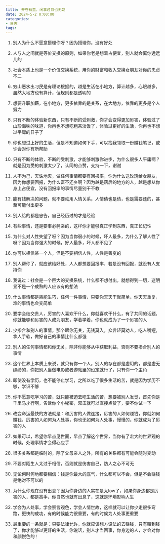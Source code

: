 ```yaml
---
title: 开卷有益，闲事过目也无妨
date: 2024-5-2 0:00:00
categories:
- 日志
tags:
---
```


1. 别人为什么不愿意搭理你呀？因为搭理你，没有好处

2. 人与人之间就是等价交换的原则，如果你老是想着占便宜，别人就会离你远远儿的

3. 社会本质上也是一个价值交换系统，用你的财富和收入交换女朋友对你的忠贞不二

<!--more-->
6. 穷山恶水出刁民是有理论根据的，越是生活在小地方，算计越多，心眼越多，虽然大地方也有算计，但规则都是透明的

7. 想要升职加薪，在小地方，更多依靠的是关系，在大地方，依靠的更多是个人努力

8. 只有不断的体验新东西，只有不断的受刺激，你才会变得更加厉害，体验过了山珍海味的味道，你再也不想吃粗茶淡饭了，体验过更好的生活，你再也不想过平庸的日子了

9. 你也想过上好的生活，但是不知道如何下手，可以找我领取一份赚钱笔记，或许会对你有所帮助

10. 只有不断的体验，不断的受刺激，才能够刺激你进步，为什么很多人平庸啊？就是因为受的刺激太少了，认同的点赞，支持一下，谢谢

11. 人不为己，天诛地灭，做任何事情都要有回报率，你为什么送玫瑰给女朋友，因为你想要回报，为什么富不还乡啊？因为越是落后的地方的人，越是想从你身上占便宜，没有回报率的事情尽量别干不教

12. 能有钱解决的问题，就不要动用人情关系，人情债也是债，也是需要还的，甚至可能付出更多

13. 别人给的都是忠告，自己经历过的才是经验

14. 有些事情，还是要事必躬亲的，这样你才能够真正学到东西，真正长记性

15. 为什么对人性失望了呀？因为当你弱小的时候，坏人最多，为什么了解人性了呀？因为当你强大的时候，好人最多，坏人都不见了

16. 你可以相信某一个人，但是不要相信人性，人性是善变的

17. 别人帮你了，就应该给好处，人人都想要回报率，若是没有回报，就没有人支持你

18. 我说过：社会是一个巨大的交换系统，什么都不想付出，就想得到一切，这明显不是一个成熟的人应该有的想法

19. 什么事情都是熟能生巧，任何一件事情，只要你天天干就简单，你天天重复，难的事情也会变简单

20. 要学会结交贵人，厉害的人喜欢干什么，你就喜欢干什么，有了共同的话题，你就能够和厉害的人成为朋友，学着学着，你也就成为了一个厉害的人

21. 少掺合和别人的事情，那个跟你无关，无钱莫入，众言轻莫劝人，吃人嘴短，拿人手软，做好自己的事情比什么都强

22. 别人的任何事情都和你无关，除非你能够从中获取利益，否则不要掺合别人的事情

23. 这个世界上本质上来说，就只有你一个人，别人的存在都是虚幻的，都是虚无缥缈的，你把别人当做电影或者游戏里的设定就行了，只有你一个主角

24. 即使没有学历，也不能停止学习，之所以吃了很多生活的苦，就是因为学历不够，学识不够

25. 你不愿意吃学习的苦，就只能被迫去吃生活的苦，想要被别人发觉，首先你是千里马才行啊，告诉你个小秘密，双击就可以直接点赞了，要不你试一下

26. 改变命运最快的方法就是：和厉害的人做连接，厉害的人如何赚钱，你就如何赚钱，厉害的人如何为人处事，你也无如何为人处事，慢慢的，你就成为了厉害的人

27. 如果可以，希望你早点见世面，早点了解这个世界，当你有了宏大的世界观的时候，处理事情才会得心应手

28. 很多关系都是临时的，除了父母亲人之外，所有的关系都有可能会随时变动

29. 不要对陌生人太过于相信，否则就是伤害自己，防人之心不可无

30. 无论何时何地都要相信：钱是你最大的底气，什么都可以不会，但是不会赚钱是绝对不可以的

31. 为什么你现在没有出息？因为你身边的人实在是太low了，如果你身边都是厉害的人，都是高手，你自然也就有出息了，这就是环境影响人生

32. 学会为人处事，学会察言观色，学会人情世故，这样就可以让你少走很多弯路，更快的成功，有的时候能力很重要，有的时候为人处事更重要

33. 最重要的一条就是：只要法律允许，你就应该想方设法的去赚钱，只有赚到钱了，你才能够过更好的生活，你说话，别人才当回事，你身边的人，才会对你和颜悦色的！
